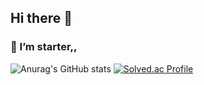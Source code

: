 ## Hi there 👋

### 🔭 I’m starter,,

![Anurag's GitHub stats](https://github-readme-stats.vercel.app/api?username=CodeEunbi&show_icons=true&theme=radical)
[![Solved.ac Profile](http://mazassumnida.wtf/api/generate_badge?boj=eunbi801)](https://solved.ac/eunbi801)



<!--
**CodeEunbi/CodeEunbi** is a ✨ _special_ ✨ repository because its `README.md` (this file) appears on your GitHub profile.

Here are some ideas to get you started:

- 🔭 I’m currently working on ...
- 🌱 I’m currently learning ...
- 👯 I’m looking to collaborate on ...
- 🤔 I’m looking for help with ...
- 💬 Ask me about ...
- 📫 How to reach me: ...
- 😄 Pronouns: ...
- ⚡ Fun fact: ...
-->
